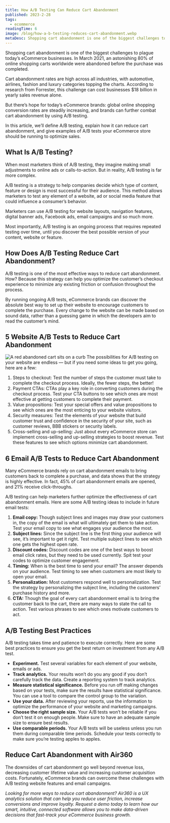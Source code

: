 ```yaml
---
title: How A/B Testing Can Reduce Cart Abandonment
published: 2023-2-28
tags: 
  - ecommerce
readingTime: 6
image: /blog/how-a-b-testing-reduces-cart-abandonment.webp
metaDesc: Shopping cart abandonment is one of the biggest challenges to plague today’s eCommerce businesses. In March 2021, an astonishing 80% of online shopping carts worldwide were abandoned before the purchase was completed.
---
```


Shopping cart abandonment is one of the biggest challenges to plague today’s eCommerce businesses. In March 2021, an astonishing 80% of online shopping carts worldwide were abandoned before the purchase was completed.

Cart abandonment rates are high across all industries, with automotive, airlines, fashion and luxury categories topping the charts. According to research from Forrester, this challenge can cost businesses $18 billion in yearly sales revenue alone. 

But there’s hope for today’s eCommerce brands: global online shopping conversion rates are steadily increasing, and brands can further combat cart abandonment by using A/B testing.

In this article, we’ll define A/B testing, explain how it can reduce cart abandonment, and give examples of A/B tests your eCommerce store should be running to optimize sales.

## What Is A/B Testing?
When most marketers think of A/B testing, they imagine making small adjustments to online ads or calls-to-action. But in reality, A/B testing is far more complex.

A/B testing is a strategy to help companies decide which type of content, feature or design is most successful for their audience. This method allows marketers to test any element of a website, ad or social media feature that could influence a consumer’s behavior.

Marketers can use A/B testing for website layouts, navigation features, digital banner ads, Facebook ads, email campaigns and so much more.

Most importantly, A/B testing is an ongoing process that requires repeated testing over time, until you discover the best possible version of your content, website or feature.

## How Does A/B Testing Reduce Cart Abandonment?
A/B testing is one of the most effective ways to reduce cart abandonment. How? Because this strategy can help you optimize the customer’s checkout experience to minimize any existing friction or confusion throughout the process.

By running ongoing A/B tests, eCommerce brands can discover the absolute best way to set up their website to encourage customers to complete the purchase. Every change to the website can be made based on sound data, rather than a guessing game in which the developers aim to read the customer’s mind.

## 5 Website A/B Tests to Reduce Cart Abandonment 
![A red abandoned cart sits on a curb](/blog/how-a-b-testing-reduces-cart-abandonment-1.webp)
The possibilities for A/B testing on your website are endless — but if you need some ideas to get you going, here are a few:

1. Steps to checkout: Test the number of steps the customer must take to complete the checkout process. Ideally, the fewer steps, the better!
2. Payment CTAs: CTAs play a key role in converting customers during the checkout process. Test your CTA buttons to see which ones are most effective at getting customers to complete their payment.
3. Value propositions: Test your special offers and value propositions to see which ones are the most enticing to your website visitors.
4. Security measures: Test the elements of your website that build customer trust and confidence in the security of your site, such as customer reviews, BBB stickers or security labels.
5. Cross-selling and up-selling: Just about every eCommerce store can implement cross-selling and up-selling strategies to boost revenue. Test these features to see which options minimize cart abandonment.

## 6 Email A/B Tests to Reduce Cart Abandonment
Many eCommerce brands rely on cart abandonment emails to bring customers back to complete a purchase, and data shows that the strategy is highly effective. In fact, 45% of cart abandonment emails are opened, and 21% receive click-throughs.

A/B testing can help marketers further optimize the effectiveness of cart abandonment emails. Here are some A/B testing ideas to include in future email tests:

1. **Email copy:** Though subject lines and images may draw your customers in, the copy of the email is what will ultimately get them to take action. Test your email copy to see what engages your audience the most.
2. **Subject lines:** Since the subject line is the first thing your audience will see, it’s important to get it right. Test multiple subject lines to see which one gets the highest open rate.
3. **Discount codes:** Discount codes are one of the best ways to boost email click rates, but they need to be used currently. Spit test your codes to optimize customer engagement.
4. **Timing:** When is the best time to send your email? The answer depends on your audience. Test timing to see when customers are most likely to open your email.
5. **Personalization:** Most customers respond well to personalization. Test the strategy by personalizing the subject line, including the customers’ purchase history and more.
6. **CTA:** Though the goal of every cart abandonment email is to bring the customer back to the cart, there are many ways to state the call to action. Test various phrases to see which ones motivate customers to act.

## A/B Testing Best Practices
A/B testing takes time and patience to execute correctly. Here are some best practices to ensure you get the best return on investment from any A/B test.

- **Experiment.** Test several variables for each element of your website, emails or ads. 
- **Track analytics.** Your results won’t do you any good if you don’t carefully track the data. Create a reporting system to track analytics.
- **Measure statistical significance.** Before you run off making changes based on your tests, make sure the results have statistical significance. You can use a tool to compare the control group to the variation.
- **Use your data.** After reviewing your reports, use the information to optimize the performance of your website and marketing campaigns.
- **Choose the right sample size.** Your A/B tests won’t be reliable if you don’t test it on enough people. Make sure to have an adequate sample size to ensure best results.
- **Use comparable periods.** Your A/B tests will be useless unless you run them during comparable time periods. Schedule your tests correctly to make sure you’re testing apples to apples.

## Reduce Cart Abandonment with Air360
The downsides of cart abandonment go well beyond revenue loss, decreasing customer lifetime value and increasing customer acquisition costs. Fortunately, eCommerce brands can overcome these challenges with A/B testing website features and email campaigns.

*Looking for more ways to reduce cart abandonment? Air360 is a UX analytics solution that can help you reduce user friction, increase conversions and improve loyalty. Request a demo today to learn how our smart, intuitive, connected software allows you to make data-driven decisions that fast-track your eCommerce business growth.*